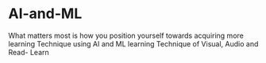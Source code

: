 # AI-and-ML
What matters most is how you position yourself towards acquiring more learning Technique using AI and ML learning Technique of Visual, Audio and  Read- Learn

